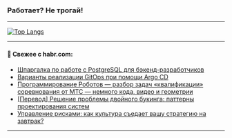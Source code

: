 ### Работает? Не трогай!

---
<!--
#### 🛠️ Technical stack:

![Java](https://img.shields.io/badge/Java-informational?logo=Oracle&style=flat&logoColor=white&color=FF4500)
![Kotlin](https://img.shields.io/badge/Kotlin-informational?logo=Kotlin&style=flat&logoColor=white&color=774D97)
![TS](https://img.shields.io/badge/TypeScript-informational?logo=typeScript&style=flat&logoColor=black&color=017acc)
![Python](https://img.shields.io/badge/Python-informational?logo=Python&style=flat&logoColor=black&color=ffdd54) <br>
![Spring](https://img.shields.io/badge/Spring-informational?logo=Spring&style=flat&logoColor=white&color=6DB33F) 
![SpringBoot](https://img.shields.io/badge/SpringBoot-informational?logo=SpringBoot&style=flat&logoColor=white&color=6DB33F)
![Nest](https://img.shields.io/badge/NestJS-informational?logo=NestJS&style=flat&logoColor=white&color=E0234E) 
![NodeJS](https://img.shields.io/badge/NodeJS-informational?logo=node.js&style=flat&logoColor=white&color=70A760)<br>
![PostgreSQL](https://img.shields.io/badge/PostgreSQL-informational?logo=PostgreSQL&style=flat&logoColor=white&color=DAA520)
![MongoDB](https://img.shields.io/badge/MongoDB-informational?logo=MongoDB&style=flat&logoColor=white&color=870000)
![Apache](https://img.shields.io/badge/Apache-informational?logo=apache&style=flat&logoColor=white&color=f74e28)

___ 
-->

<!--- #### 🛠️ : --->

[![Top Langs](https://github-readme-stats-82jvfl3w3-advtsettinggmailcoms-projects.vercel.app/api/top-langs/?username=zloylis&langs_count=10&hide_title=true&title_color=e6edf3&size_weight=0.5&count_weight=0.5&layout=compact&hide_progress=true&hide_border=true&theme=dracula&hide=css,makefile,cmake)](https://github.com/zloylis)

<!---


####  :octocat:&nbsp;&nbsp; Статистика:

![GitHub stats](https://github-readme-stats-u2qms2cxw-advtsettinggmailcoms-projects.vercel.app/api?username=zloylis&show_icons=true&hide_border=true&theme=dracula&title_color=e6edf3&include_all_commits=true&count_private=true&hide_rank=false&hide_title=true&rank_icon=github)
-->
---

#### 💬 Свежее с habr.com:

<!-- BLOG-POST-LIST:START -->
- [Шпаргалка по работе с PostgreSQL для бэкенд-разработчиков](https://habr.com/ru/companies/beget/articles/920772/?utm_source=habrahabr&utm_medium=rss&utm_campaign=920772)
- [Варианты реализации GitOps при помощи Argo CD](https://habr.com/ru/companies/flant/articles/957192/?utm_source=habrahabr&utm_medium=rss&utm_campaign=957192)
- [Программирование Роботов — разбор задач «квалификации» соревнования от МТС — немного кода, видео и геометрии](https://habr.com/ru/articles/958518/?utm_source=habrahabr&utm_medium=rss&utm_campaign=958518)
- [[Перевод] Решение проблемы двойного букинга: паттерны проектирования систем](https://habr.com/ru/articles/957954/?utm_source=habrahabr&utm_medium=rss&utm_campaign=957954)
- [Управление рисками: как культура съедает вашу стратегию на завтрак?](https://habr.com/ru/articles/958196/?utm_source=habrahabr&utm_medium=rss&utm_campaign=958196)
<!-- BLOG-POST-LIST:END -->

---
